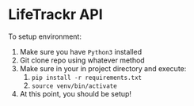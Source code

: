 # LifeTrackr API

To setup environment:
1. Make sure you have `Python3` installed
2. Git clone repo using whatever method
3. Make sure in your in project directory and execute: 
   1. `pip install -r requirements.txt`
   2. `source venv/bin/activate`
4. At this point, you should be setup!
